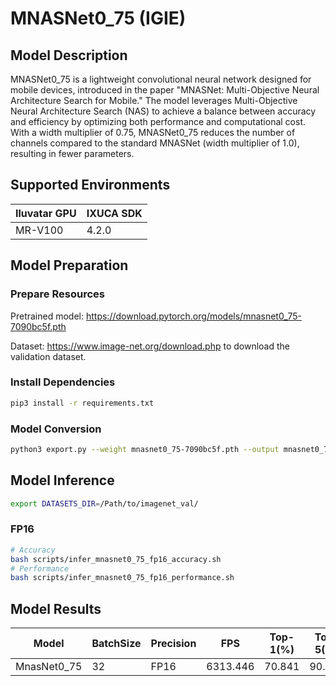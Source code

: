 # MNASNet0_75 (IGIE)

## Model Description

MNASNet0_75 is a lightweight convolutional neural network designed for mobile devices, introduced in the paper "MNASNet: Multi-Objective Neural Architecture Search for Mobile." The model leverages Multi-Objective Neural Architecture Search (NAS) to achieve a balance between accuracy and efficiency by optimizing both performance and computational cost. With a width multiplier of 0.75, MNASNet0_75 reduces the number of channels compared to the standard MNASNet (width multiplier of 1.0), resulting in fewer parameters.

## Supported Environments

| Iluvatar GPU | IXUCA SDK |
|--------------|-----------|
| MR-V100      | 4.2.0     |

## Model Preparation

### Prepare Resources

Pretrained model: <https://download.pytorch.org/models/mnasnet0_75-7090bc5f.pth>

Dataset: <https://www.image-net.org/download.php> to download the validation dataset.

### Install Dependencies

```bash
pip3 install -r requirements.txt
```

### Model Conversion

```bash
python3 export.py --weight mnasnet0_75-7090bc5f.pth --output mnasnet0_75.onnx
```

## Model Inference

```bash
export DATASETS_DIR=/Path/to/imagenet_val/
```

### FP16

```bash
# Accuracy
bash scripts/infer_mnasnet0_75_fp16_accuracy.sh
# Performance
bash scripts/infer_mnasnet0_75_fp16_performance.sh
```

## Model Results

| Model             | BatchSize | Precision | FPS      | Top-1(%) | Top-5(%) |
| ----------------- | --------- | --------- | -------- | -------- | -------- |
| MnasNet0_75       | 32        | FP16      | 6313.446 | 70.841   |  90.141  |

